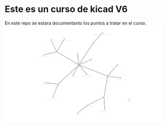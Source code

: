 # Este es un curso de kicad V6

En este repo se estara documentanto los puntos a tratar en el curso.
![gf](images/Pasted_image_20230105095828.png)




